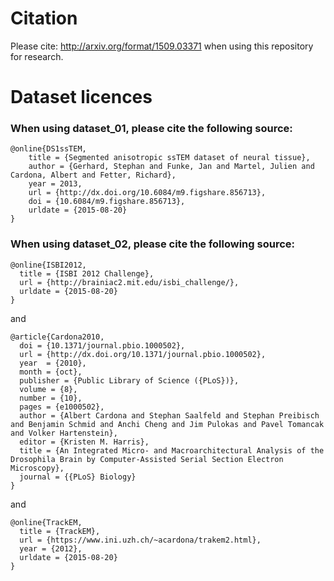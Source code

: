 # Citation
Please cite:
http://arxiv.org/format/1509.03371
when using this repository for research.

# Dataset licences

### When using dataset_01, please cite the following source:
```
@online{DS1ssTEM,
	title = {Segmented anisotropic ssTEM dataset of neural tissue},
	author = {Gerhard, Stephan and Funke, Jan and Martel, Julien and Cardona, Albert and Fetter, Richard},
	year = 2013,
	url = {http://dx.doi.org/10.6084/m9.figshare.856713},
	doi = {10.6084/m9.figshare.856713},
	urldate = {2015-08-20}
}

```

### When using dataset_02, please cite the following source:
```
@online{ISBI2012,
  title = {ISBI 2012 Challenge},
  url = {http://brainiac2.mit.edu/isbi_challenge/},
  urldate = {2015-08-20}
}

```
and
```
@article{Cardona2010,
  doi = {10.1371/journal.pbio.1000502},
  url = {http://dx.doi.org/10.1371/journal.pbio.1000502},
  year  = {2010},
  month = {oct},
  publisher = {Public Library of Science ({PLoS})},
  volume = {8},
  number = {10},
  pages = {e1000502},
  author = {Albert Cardona and Stephan Saalfeld and Stephan Preibisch and Benjamin Schmid and Anchi Cheng and Jim Pulokas and Pavel Tomancak and Volker Hartenstein},
  editor = {Kristen M. Harris},
  title = {An Integrated Micro- and Macroarchitectural Analysis of the Drosophila Brain by Computer-Assisted Serial Section Electron Microscopy},
  journal = {{PLoS} Biology}
}
```
and
```
@online{TrackEM,
  title = {TrackEM},
  url = {https://www.ini.uzh.ch/~acardona/trakem2.html},
  year = {2012},
  urldate = {2015-08-20}
}
```
